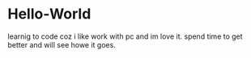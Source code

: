 # Hello-World

learnig to code coz i like work with pc and im love it.
spend time to get better and will see howe it goes.
